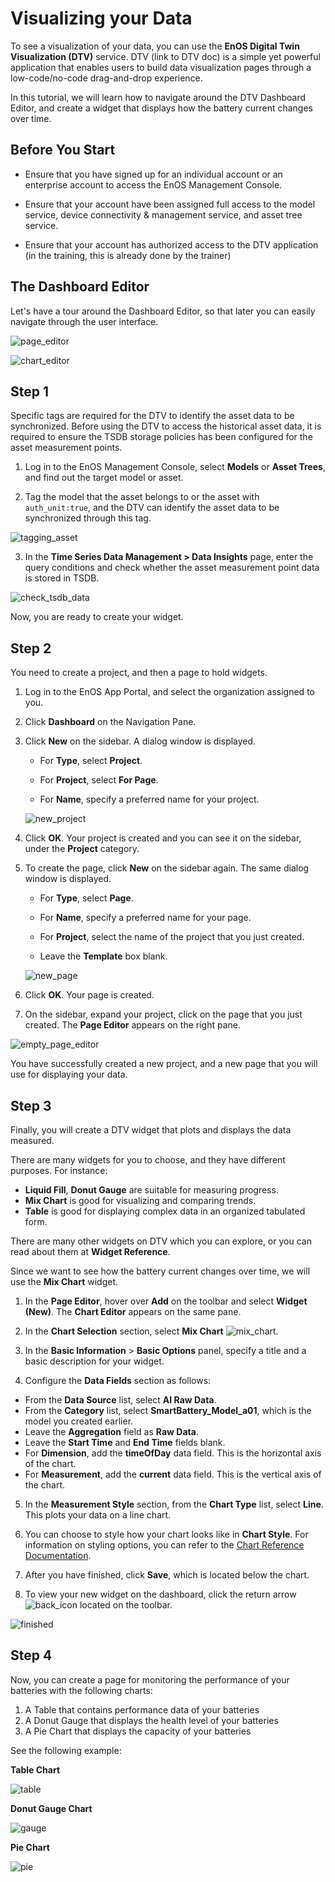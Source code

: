 # Visualizing your Data

To see a visualization of your data, you can use the **EnOS Digital Twin Visualization (DTV)** service. DTV (link to DTV doc) is a simple yet powerful application that enables users to build data visualization pages through a low-code/no-code drag-and-drop experience.

In this tutorial, we will learn how to navigate around the DTV Dashboard Editor, and create a widget that displays how the battery current changes over time.

## Before You Start

- Ensure that you have signed up for an individual account or an enterprise account to access the EnOS Management Console.

- Ensure that your account have been assigned full access to the model service, device connectivity & management service, and asset tree service.

- Ensure that your account has authorized access to the DTV application (in the training, this is already done by the trainer)

  

## The Dashboard Editor

Let's have a tour around the Dashboard Editor, so that later you can easily navigate through the user interface.




![page_editor](media/page_editor.png)


![chart_editor](media/chart_editor.png)



## Step 1

Specific tags are required for the DTV to identify the asset data to be synchronized. Before using the DTV to access the historical asset data, it is required to ensure the TSDB storage policies has been configured for the asset measurement points.

1. Log in to the EnOS Management Console, select **Models** or **Asset Trees**, and find out the target model or asset.

2. Tag the model that the asset belongs to or the asset with `auth_unit:true`, and the DTV can identify the asset data to be synchronized through this tag.

   

![tagging_asset](media/tagging_asset.png)

3. In the **Time Series Data Management > Data Insights** page, enter the query conditions and check whether the asset measurement point data is stored in TSDB.

![check_tsdb_data](media/checking_tsdb_data.png)



Now, you are ready to create your widget.




## Step 2

You need to create a project, and then a page to hold widgets.

1. Log in to the EnOS App Portal, and select the organization assigned to you.

2. Click **Dashboard** on the Navigation Pane.

3. Click **New** on the sidebar. A dialog window is displayed.

   - For **Type**, select **Project**.

   - For **Project**, select **For Page**.

   - For **Name**, specify a preferred name for your project.



   ![new_project](media/new_project.png)



4. Click **OK**. Your project is created and you can see it on the sidebar, under the **Project** category.

5. To create the page, click **New** on the sidebar again. The same dialog window is displayed.

   - For **Type**, select **Page**.

   - For **Name**, specify a preferred name for your page.

   - For **Project**, select the name of the project that you just created.

   - Leave the **Template** box blank.



   ![new_page](media/new_page.png)


6. Click **OK**. Your page is created.

 1. On the sidebar, expand your project, click on the page that you just created. The **Page Editor** appears on the right pane.

   ![empty_page_editor](media/empty_page_editor.png)



You have successfully created a new project, and a new page that you will use for displaying your data.




## Step 3

Finally, you will create a DTV widget that plots and displays the data measured.

There are many widgets for you to choose, and they have different purposes. For instance:

- **Liquid Fill**, **Donut Gauge** are suitable for measuring progress.
- **Mix Chart** is good for visualizing and comparing trends.
- **Table** is good for displaying complex data in an organized tabulated form.

There are many other widgets on DTV which you can explore, or you can read about them at **Widget Reference**.



Since we want to see how the battery current changes over time, we will use the **Mix Chart** widget.

1. In the **Page Editor**, hover over **Add** on the toolbar and select **Widget (New)**. The **Chart Editor** appears on the same pane.

2. In the **Chart Selection** section, select **Mix Chart** ![mix_chart](media/mix_chart.png).

3. In the **Basic Information** > **Basic Options** panel, specify a title and a basic description for your widget.

4.  Configure the **Data Fields** section as follows:
   - From the **Data Source** list, select **AI Raw Data**.
   - From the **Category** list, select **SmartBattery_Model_a01**, which is the model you created earlier.
   - Leave the **Aggregation** field as **Raw Data**.
   - Leave the **Start Time** and **End Time** fields blank.
   - For **Dimension**, add the **timeOfDay** data field. This is the horizontal axis of the chart.
   - For **Measurement**, add the **current** data field. This is the vertical axis of the chart.

5. In the **Measurement Style** section, from the **Chart Type** list, select **Line**. This plots your data on a line chart.

6. You can choose to style how your chart looks like in **Chart Style**. For information on styling options, you can refer to the [Chart Reference Documentation](https://support.envisioniot.com/docs/dtv/en/latest/reference.html).

7. After you have finished, click **Save**, which is located below the chart.

8. To view your new widget on the dashboard, click the return arrow ![back_icon](media/back_icon.png) located on the toolbar.



![finished](media/finished.png)





## Step 4

Now, you can create a page for monitoring the performance of your batteries with the following charts:

1. A Table that contains performance data of your batteries
2. A Donut Gauge that displays the health level of your batteries
3. A Pie Chart that displays the capacity of your batteries



See the following example:

**Table Chart**

![table](media/table_chart.png)

**Donut Gauge Chart**

![gauge](media/gauge_chart.png)

**Pie Chart**

![pie](media/pie_chart.png)
